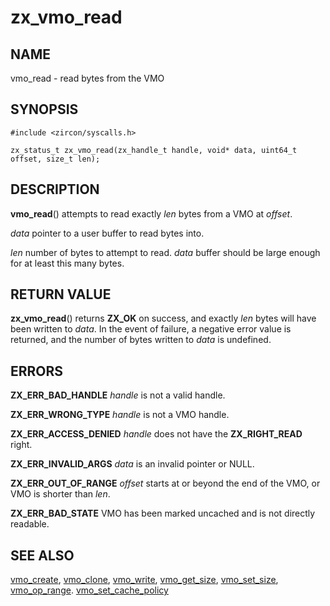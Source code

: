 # zx_vmo_read

## NAME

vmo_read - read bytes from the VMO

## SYNOPSIS

```
#include <zircon/syscalls.h>

zx_status_t zx_vmo_read(zx_handle_t handle, void* data, uint64_t offset, size_t len);

```

## DESCRIPTION

**vmo_read**() attempts to read exactly *len* bytes from a VMO at *offset*.

*data* pointer to a user buffer to read bytes into.

*len* number of bytes to attempt to read. *data* buffer should be large enough for at least this
many bytes.

## RETURN VALUE

**zx_vmo_read**() returns **ZX_OK** on success, and exactly *len* bytes will
have been written to *data*.
In the event of failure, a negative error value is returned, and the number of
bytes written to *data* is undefined.

## ERRORS

**ZX_ERR_BAD_HANDLE**  *handle* is not a valid handle.

**ZX_ERR_WRONG_TYPE**  *handle* is not a VMO handle.

**ZX_ERR_ACCESS_DENIED**  *handle* does not have the **ZX_RIGHT_READ** right.

**ZX_ERR_INVALID_ARGS**  *data* is an invalid pointer or NULL.

**ZX_ERR_OUT_OF_RANGE**  *offset* starts at or beyond the end of the VMO,
                         or VMO is shorter than *len*.

**ZX_ERR_BAD_STATE**  VMO has been marked uncached and is not directly readable.

## SEE ALSO

[vmo_create](vmo_create.md),
[vmo_clone](vmo_clone.md),
[vmo_write](vmo_write.md),
[vmo_get_size](vmo_get_size.md),
[vmo_set_size](vmo_set_size.md),
[vmo_op_range](vmo_op_range.md).
[vmo_set_cache_policy](vmo_set_cache_policy.md)
